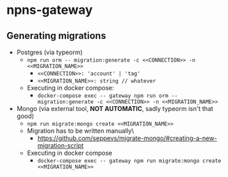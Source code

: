 # npns-gateway

## Generating migrations
* Postgres (via typeorm)
  * `npm run orm -- migration:generate -c <<CONNECTION>> -n <<MIGRATION_NAME>>`
    * `<<CONNECTION>>: 'account' | 'tag'`
    * `<<MIGRATION_NAME>>: string // whatever`
  * Executing in docker compose:
    * `docker-compose exec -- gateway npm run orm -- migration:generate -c <<CONNECTION>> -n <<MIGRATION_NAME>>`
* Mongo (via external tool, **NOT AUTOMATIC**, sadly typeorm isn't that good)
  * `npm run migrate:mongo create <<MIGRATION_NAME>>`
  * Migration has to be written manually\
    * https://github.com/seppevs/migrate-mongo/#creating-a-new-migration-script
  * Executing in docker compose 
    * `docker-compose exec -- gateway npm run migrate:mongo create <<MIGRATION_NAME>>`
